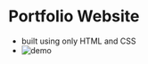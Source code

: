 # Portfolio Website
- built using only HTML and CSS
- ![demo](https://github.com/Yashwanth73/yash_portfolio/assets/64656812/fc283c27-e6f0-4ae7-b470-aefb49ecfe09)


